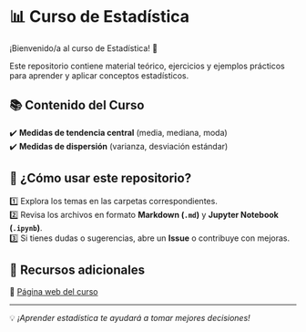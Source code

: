 # 📊 Curso de Estadística  

¡Bienvenido/a al curso de Estadística! 🎯  

Este repositorio contiene material teórico, ejercicios y ejemplos prácticos para aprender y aplicar conceptos estadísticos.  

## 📚 Contenido del Curso  
✔️ **Medidas de tendencia central** (media, mediana, moda)  
✔️ **Medidas de dispersión** (varianza, desviación estándar)  

## 🚀 ¿Cómo usar este repositorio?  
1️⃣ Explora los temas en las carpetas correspondientes.  
2️⃣ Revisa los archivos en formato **Markdown (`.md`)** y **Jupyter Notebook (`.ipynb`)**.  
3️⃣ Si tienes dudas o sugerencias, abre un **Issue** o contribuye con mejoras.  

## 🔗 Recursos adicionales  
📌 [Página web del curso](https://github.com/LCP-1975/MATEM-TICA.git)

---

💡 *¡Aprender estadística te ayudará a tomar mejores decisiones!*  
